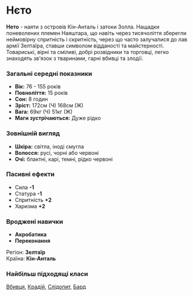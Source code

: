 # Нєто

**Нето** - наяти з островів Кін-Анталь і затоки Золла. Нащадки поневолених племен Наяштара, що навіть через тисячоліття зберегли неймовірну спритність і скритність, через що часто залучалися до лав армії Зелтаїра, ставши символом відданості та майстерності.<br />
Товариські, вірні та сміливі, добрі розвідники та торговці, легко знаходять зв'язок з тваринами, гарні вбивці та злодії.

### Загальні середні показники
  - **Вік:** 76 - 155 років
  - **Повноліття:** 15 років
  - **Сон:** 8 годин
  - **Зріст:** 172см (Ч) 168см (Ж)
  - **Вага:** 69кг (Ч) 51кг (Ж)
  - **Маги зустрічаються:** Дуже рідко

### Зовнішній вигляд
  - **Шкіра:** світла, іноді смугла
  - **Волосся:** русі, чорні або червоні
  - **Очі:** блактні, карі, темні, рідко червоні

### Пасивні ефекти
  - Сила **-1**
  - Статура **-1**
  - Спритність **+2**
  - Харизма **+2**

### Вроджені навички
  - **Акробатика**
  - **Переконання**

Регіон: **Зелтаїр**<br />
Країна: **Кін-Анталь**

### Найбільш підходящі класи

[Вбивця](/docs/classes/killer), [Крадій](/docs/classes/thief), [Слідопит](/docs/classes/ranger), [Бард](/docs/classes/bard)